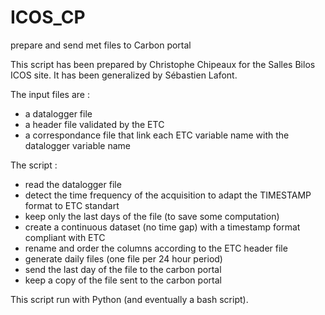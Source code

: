 # ICOS_CP
prepare and send met files to Carbon portal

This script has been prepared by Christophe Chipeaux for the Salles Bilos ICOS site.
It has been generalized by Sébastien Lafont.

The input files are : 

* a datalogger file 
* a header file validated by the ETC
* a correspondance file that link each ETC variable name with the datalogger variable name

The script :
* read the datalogger file
* detect the time frequency of the acquisition to adapt the TIMESTAMP format to ETC standart
* keep only the last days of the file (to save some computation)
* create a continuous dataset (no time gap) with a timestamp format compliant with ETC
* rename and order the columns according to the ETC header file
* generate daily files (one file per 24 hour period)
* send the last day of the file to the carbon portal
* keep a copy of the file sent to the carbon portal


This script run with Python (and eventually a bash script).

